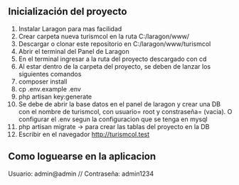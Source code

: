 ## Inicialización del proyecto

1. Instalar Laragon para  mas facilidad
2. Crear carpeta nueva turismcol en la ruta C:/laragon/www/
3. Descargar o clonar este repositorio en C:/laragon/www/turismcol
4. Abrir el terminal del Panel de Laragon
5. En el terminal ingresar a la ruta del proyecto descargado con cd
6. Al estar dentro de la carpeta del proyecto, se deben de lanzar los siguientes comandos
7. composer install
8. cp .env.example .env
9. php artisan key:generate
10. Se debe de abrir la base datos en el panel de laragon y crear una DB con el nombre de turismcol, 
con usuario= root y constraseña= (vacia). O configurar el .env segun la configuracion que se tenga en mysql
11. php artisan migrate  -> para crear las tablas del proyecto en la DB
12. Escribir en el navegador http://turismcol.test

## Como loguearse en la aplicacion

Usuario: admin@admin   //
Contraseña: admin1234